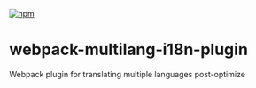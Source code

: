 [![npm][npm]][npm-url]

# webpack-multilang-i18n-plugin
Webpack plugin for translating multiple languages post-optimize

[npm]: https://img.shields.io/npm/v/webpack-multilang-i18n-plugin.svg
[npm-url]: https://npmjs.com/package/webpack-multilang-i18n-plugin
